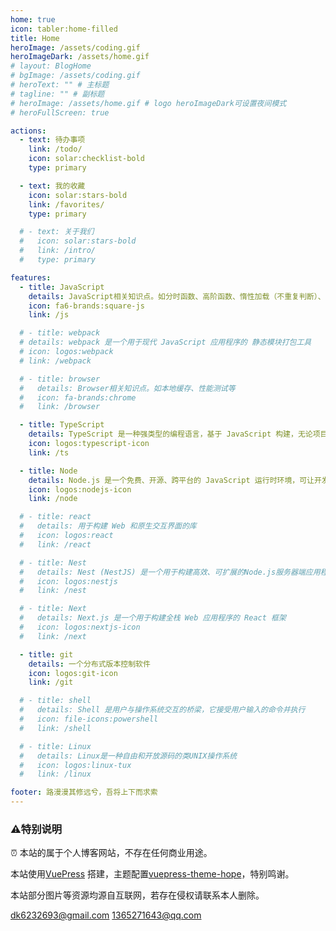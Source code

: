 ```yaml
---
home: true
icon: tabler:home-filled
title: Home
heroImage: /assets/coding.gif
heroImageDark: /assets/home.gif
# layout: BlogHome
# bgImage: /assets/coding.gif
# heroText: "" # 主标题
# tagline: "" # 副标题
# heroImage: /assets/home.gif # logo heroImageDark可设置夜间模式
# heroFullScreen: true

actions:
  - text: 待办事项
    link: /todo/
    icon: solar:checklist-bold
    type: primary

  - text: 我的收藏
    icon: solar:stars-bold
    link: /favorites/
    type: primary

  # - text: 关于我们
  #   icon: solar:stars-bold
  #   link: /intro/
  #   type: primary

features:
  - title: JavaScript
    details: JavaScript相关知识点。如分时函数、高阶函数、惰性加载（不重复判断）、JavaScript循环机制（浏览器）等
    icon: fa6-brands:square-js
    link: /js

  # - title: webpack
  # details: webpack 是一个用于现代 JavaScript 应用程序的 静态模块打包工具
  # icon: logos:webpack
  # link: /webpack

  # - title: browser
  #   details: Browser相关知识点。如本地缓存、性能测试等
  #   icon: fa-brands:chrome
  #   link: /browser

  - title: TypeScript
    details: TypeScript 是一种强类型的编程语言，基于 JavaScript 构建，无论项目规模如何，都能为你提供更强大的开发工具
    icon: logos:typescript-icon
    link: /ts

  - title: Node
    details: Node.js 是一个免费、开源、跨平台的 JavaScript 运行时环境，可让开发人员创建服务器、Web 应用程序、命令行工具和脚本。
    icon: logos:nodejs-icon
    link: /node

  # - title: react
  #   details: 用于构建 Web 和原生交互界面的库
  #   icon: logos:react
  #   link: /react

  # - title: Nest
  #   details: Nest (NestJS) 是一个用于构建高效、可扩展的Node.js服务器端应用程序的框架
  #   icon: logos:nestjs
  #   link: /nest

  # - title: Next
  #   details: Next.js 是一个用于构建全栈 Web 应用程序的 React 框架
  #   icon: logos:nextjs-icon
  #   link: /next

  - title: git
    details: 一个分布式版本控制软件
    icon: logos:git-icon
    link: /git

  # - title: shell
  #   details: Shell 是用户与操作系统交互的桥梁，它接受用户输入的命令并执行
  #   icon: file-icons:powershell
  #   link: /shell

  # - title: Linux
  #   details: Linux是一种自由和开放源码的类UNIX操作系统
  #   icon: logos:linux-tux
  #   link: /linux

footer: 路漫漫其修远兮，吾将上下而求索
---
```


### :warning:特别说明

:alarm_clock: 本站的属于个人博客网站，不存在任何商业用途。

本站使用[VuePress](https://vuepress.vuejs.org/) 搭建，主题配置[vuepress-theme-hope](https://theme-hope.vuejs.press/)，特别鸣谢。

本站部分图片等资源均源自互联网，若存在侵权请联系本人删除。

<a>dk6232693@gmail.com</a>
<a>1365271643@qq.com</a>
